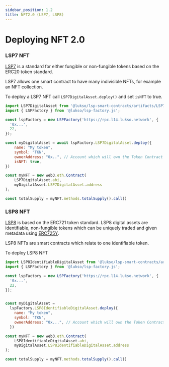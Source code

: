```yaml
---
sidebar_position: 1.2
title: NFT2.0 (LSP7, LSP8)
---
```


# Deploying NFT 2.0

### LSP7 NFT

[LSP7](https://github.com/lukso-network/LIPs/blob/main/LSPs/LSP-7-DigitalAsset.md) is a standard for either fungible or non-fungible tokens based on the ERC20 token standard.

LSP7 allows one smart contract to have many indivisible NFTs, for example an NFT collection.

To deploy a LSP7 NFT call `LSP7DigitalAsset.deploy()` and set `isNFT` to true.

```javascript
import LSP7DigitalAsset from '@lukso/lsp-smart-contracts/artifacts/LSP7DigitalAsset.json';
import { LSPFactory } from '@lukso/lsp-factory.js';

const lspFactory = new LSPFactory('https://rpc.l14.lukso.network', {
  '0x...',
  22,
});

const myDigitalAsset = await lspFactory.LSP7DigitalAsset.deploy({
    name: "My token",
    symbol: "TKN",
    ownerAddress: "0x..", // Account which will own the Token Contract
    isNFT: true,
})

const myNFT = new web3.eth.Contract(
    LSP7DigitalAsset.abi,
    myDigitalAsset.LSP7DigitalAsset.address
);

const totalSupply = myNFT.methods.totalSupply().call()
```

### LSP8 NFT

[LSP8](https://github.com/lukso-network/LIPs/blob/main/LSPs/LSP-8-IdentifiableDigitalAsset.md) is based on the ERC721 token standard. LSP8 digital assets are identifiable, non-fungible tokens which can be uniquely traded and given metadata using [ERC725Y](https://github.com/ethereum/EIPs/blob/master/EIPS/eip-725.md).

LSP8 NFTs are smart contracts which relate to one identifiable token.

To deploy LSP8 NFT

```javascript
import LSP8IdentifiableDigitalAsset from '@lukso/lsp-smart-contracts/artifacts/LSP8IdentifiableDigitalAsset.json';
import { LSPFactory } from '@lukso/lsp-factory.js';

const lspFactory = new LSPFactory('https://rpc.l14.lukso.network', {
  '0x...',
  22,
});


const myDigitalAsset =
  lspFactory.LSP8IdentifiableDigitalAsset.deploy({
    name: "My token",
    symbol: "TKN",
    ownerAddress: "0x...", // Account which will own the Token Contract
  })

const myNFT = new web3.eth.Contract(
    LSP8IdentifiableDigitalAsset.abi,
    myDigitalAsset.LSP8IdentifiableDigitalAsset.address
);

const totalSupply = myNFT.methods.totalSupply().call()
```
